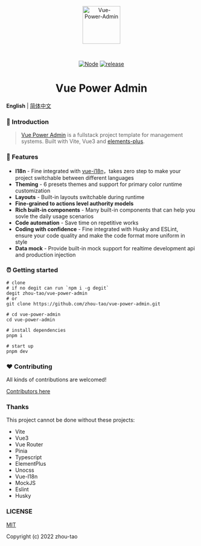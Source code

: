 <div align="center">
  <p align="center"><img alt="Vue-Power-Admin" align="center" src="./.github/logo.svg" width="100" /></p><br>
  <p align="center">
    <a href="https://github.com/nodejs/release#release-schedule"><img src="https://img.shields.io/badge/node-%5E14.18.0%20%7C%7C%20%3E%3D16.0.0-brightgreen?style=flat-square&logo=node.js" alt="Node"></a>
    <a href="https://github.com/zhou-tao/vue-power-admin/releases"><img src="https://img.shields.io/badge/release-v2-important?style=flat-square&logo=github" alt="release"></a>
  </p>
  <h1>Vue Power Admin</h1>
</div>

**English** | [简体中文](./README.zh-CN.md)

### :loudspeaker: Introduction

> [Vue Power Admin](https://zhou-tao.github.io/vue-power-admin) is a fullstack project template for management systems. Built with Vite, Vue3 and [elements-plus](https://element-plus.org/zh-CN/).

### :rocket: Features

- **I18n** - Fine integrated with [vue-i18n](https://github.com/kazupon/vue-i18n)，takes zero step to make your project switchable between different languages
- **Theming** - 6 presets themes and support for primary color runtime customization
- **Layouts** - Built-in layouts switchable during runtime
- **Fine-grained to actions level authority models**
- **Rich built-in components** - Many built-in components that can help you sovle the daily usage scenarios
- **Code automation** - Save time on repetitive works
- **Coding with confidence** - Fine integrated with Husky and ESLint, ensure your code quality and make the code format more uniform in style
- **Data mock** - Provide built-in mock support for realtime development api and production injection

### :alarm_clock: Getting started

```shell
# clone
# if no degit can run `npm i -g degit`
degit zhou-tao/vue-power-admin
# or
git clone https://github.com/zhou-tao/vue-power-admin.git

# cd vue-power-admin
cd vue-power-admin

# install dependencies
pnpm i

# start up
pnpm dev

```

### :heart: Contributing

All kinds of contributions are welcomed!

[Contributors here](https://zhou-tao.github.io/vue-power-admin)

### Thanks

This project cannot be done without these projects:

* Vite
* Vue3
* Vue Router
* Pinia
* Typescript
* ElementPlus
* Unocss
* Vue-I18n
* MockJS
* Eslint
* Husky

### LICENSE

[MIT](https://github.com/zhou-tao/vue-power-admin/LICENSE)

Copyright (c) 2022 zhou-tao
